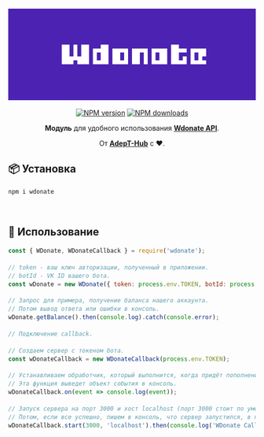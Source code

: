 <p align="center"><img src="https://raw.githubusercontent.com/defrizletov/wdonate/main/docs/logo.svg?sanitize=true"></p>
<p align="center">
<a href="https://www.npmjs.com/package/wdonate"><img src="https://img.shields.io/npm/v/wdonate.svg?style=flat-square" alt="NPM version"></a>
<a href="https://www.npmjs.com/package/wdonate"><img src="https://img.shields.io/npm/dt/wdonate.svg?style=flat-square" alt="NPM downloads"></a>
</p>

<div align="center">

**Модуль** для удобного использования **[Wdonate API](https://www.wdonate.ru/documentation.html)**.
  
От **[AdepT-Hub](https://adept-hub.ru)** с ❤.

</div>

## 📦 Установка

```sh
npm i wdonate
```

<br/>

## 🚀 Использование

```js
const { WDonate, WDonateCallback } = require('wdonate');

// token - ваш ключ авторизации, полученный в приложении.
// botId - VK ID вашего бота.
const wDonate = new WDonate({ token: process.env.TOKEN, botId: process.env.BOT_ID });

// Запрос для примера, получение баланса нашего аккаунта.
// Потом вывод ответа или ошибки в консоль.
wDonate.getBalance().then(console.log).catch(console.error);

// Подключение callback.

// Создаем сервер с токеном бота.
const wDonateCallback = new WDonateCallback(process.env.TOKEN);

// Устанавливаем обработчик, который выполнится, когда придёт пополнение.
// Эта функция выведет объект события в консоль.
wDonateCallback.on(event => console.log(event));

// Запуск сервера на порт 3000 и хост localhost (порт 3000 стоит по умолчанию).
// Потом, если все успешно, пишем в консоль, что сервер запустился, в противном случае выводим ошибку в консоль.
wDonateCallback.start(3000, 'localhost').then(console.log('WDonate Callback has been started.')).catch(console.error);
```
